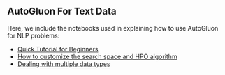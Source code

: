 AutoGluon For Text Data
-----------------------
Here, we include the notebooks used in explaining how to use AutoGluon for NLP problems:

- [Quick Tutorial for Beginners](./beginner.ipynb)
- [How to customize the search space and HPO algorithm](./customization.ipynb)
- [Dealing with multiple data types](./heterogeneous.ipynb)
